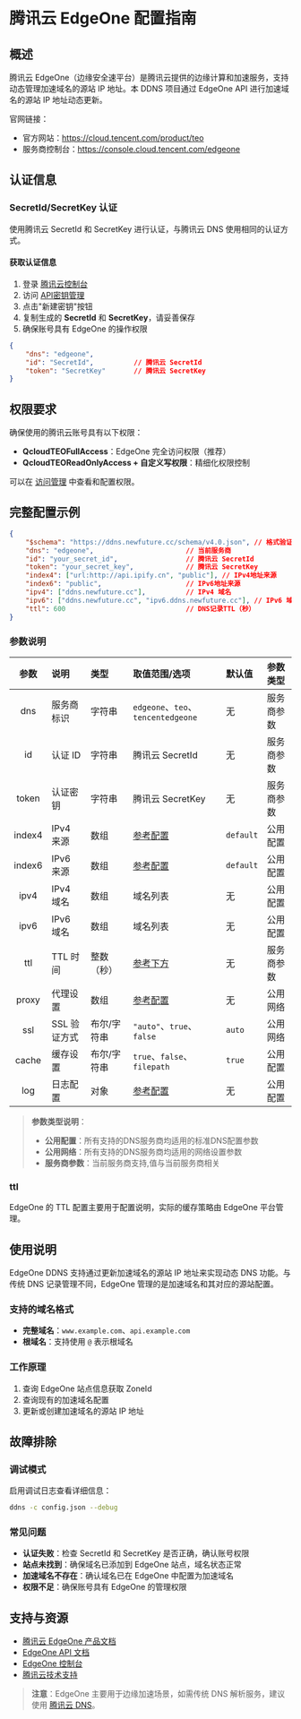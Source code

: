 # 腾讯云 EdgeOne 配置指南

## 概述

腾讯云 EdgeOne（边缘安全速平台）是腾讯云提供的边缘计算和加速服务，支持动态管理加速域名的源站 IP 地址。本 DDNS 项目通过 EdgeOne API 进行加速域名的源站 IP 地址动态更新。

官网链接：

- 官方网站：<https://cloud.tencent.com/product/teo>
- 服务商控制台：<https://console.cloud.tencent.com/edgeone>

## 认证信息

### SecretId/SecretKey 认证

使用腾讯云 SecretId 和 SecretKey 进行认证，与腾讯云 DNS 使用相同的认证方式。

#### 获取认证信息

1. 登录 [腾讯云控制台](https://console.cloud.tencent.com/)
2. 访问 [API密钥管理](https://console.cloud.tencent.com/cam/capi)
3. 点击"新建密钥"按钮
4. 复制生成的 **SecretId** 和 **SecretKey**，请妥善保存
5. 确保账号具有 EdgeOne 的操作权限

```json
{
    "dns": "edgeone",
    "id": "SecretId",          // 腾讯云 SecretId
    "token": "SecretKey"       // 腾讯云 SecretKey
}
```

## 权限要求

确保使用的腾讯云账号具有以下权限：

- **QcloudTEOFullAccess**：EdgeOne 完全访问权限（推荐）
- **QcloudTEOReadOnlyAccess + 自定义写权限**：精细化权限控制

可以在 [访问管理](https://console.cloud.tencent.com/cam/policy) 中查看和配置权限。

## 完整配置示例

```json
{
    "$schema": "https://ddns.newfuture.cc/schema/v4.0.json", // 格式验证
    "dns": "edgeone",                       // 当前服务商
    "id": "your_secret_id",                 // 腾讯云 SecretId
    "token": "your_secret_key",             // 腾讯云 SecretKey
    "index4": ["url:http://api.ipify.cn", "public"], // IPv4地址来源
    "index6": "public",                     // IPv6地址来源
    "ipv4": ["ddns.newfuture.cc"],          // IPv4 域名
    "ipv6": ["ddns.newfuture.cc", "ipv6.ddns.newfuture.cc"], // IPv6 域名
    "ttl": 600                              // DNS记录TTL（秒）
}
```

### 参数说明

| 参数    | 说明         | 类型           | 取值范围/选项                       | 默认值    | 参数类型   |
| :-----: | :----------- | :------------- | :--------------------------------- | :-------- | :--------- |
| dns     | 服务商标识   | 字符串         | `edgeone`、`teo`、`tencentedgeone` | 无        | 服务商参数 |
| id      | 认证 ID      | 字符串         | 腾讯云 SecretId                    | 无        | 服务商参数 |
| token   | 认证密钥     | 字符串         | 腾讯云 SecretKey                   | 无        | 服务商参数 |
| index4  | IPv4 来源     | 数组           | [参考配置](../json.md#ipv4-ipv6)  | `default` | 公用配置   |
| index6  | IPv6 来源     | 数组           | [参考配置](../json.md#ipv4-ipv6)   | `default` | 公用配置   |
| ipv4    | IPv4 域名     | 数组           | 域名列表                           | 无        | 公用配置   |
| ipv6    | IPv6 域名     | 数组           | 域名列表                           | 无        | 公用配置   |
| ttl     | TTL 时间      | 整数（秒）     | [参考下方](#ttl)                   | 无        | 服务商参数 |
| proxy   | 代理设置      | 数组           | [参考配置](../json.md#proxy)        | 无        | 公用网络   |
| ssl     | SSL 验证方式  | 布尔/字符串    | `"auto"`、`true`、`false`            | `auto`    | 公用网络   |
| cache   | 缓存设置      | 布尔/字符串    | `true`、`false`、`filepath`        | `true`    | 公用配置   |
| log     | 日志配置      | 对象           | [参考配置](../json.md#log)             | 无        | 公用配置   |

> **参数类型说明**：  
>
> - **公用配置**：所有支持的DNS服务商均适用的标准DNS配置参数  
> - **公用网络**：所有支持的DNS服务商均适用的网络设置参数  
> - **服务商参数**：当前服务商支持,值与当前服务商相关

### ttl

EdgeOne 的 TTL 配置主要用于配置说明，实际的缓存策略由 EdgeOne 平台管理。

## 使用说明

EdgeOne DDNS 支持通过更新加速域名的源站 IP 地址来实现动态 DNS 功能。与传统 DNS 记录管理不同，EdgeOne 管理的是加速域名和其对应的源站配置。

### 支持的域名格式

- **完整域名**：`www.example.com`、`api.example.com`
- **根域名**：支持使用 `@` 表示根域名

### 工作原理

1. 查询 EdgeOne 站点信息获取 ZoneId
2. 查询现有的加速域名配置
3. 更新或创建加速域名的源站 IP 地址

## 故障排除

### 调试模式

启用调试日志查看详细信息：

```sh
ddns -c config.json --debug
```

### 常见问题

- **认证失败**：检查 SecretId 和 SecretKey 是否正确，确认账号权限
- **站点未找到**：确保域名已添加到 EdgeOne 站点，域名状态正常
- **加速域名不存在**：确认域名已在 EdgeOne 中配置为加速域名
- **权限不足**：确保账号具有 EdgeOne 的管理权限

## 支持与资源

- [腾讯云 EdgeOne 产品文档](https://cloud.tencent.com/document/product/1552)
- [EdgeOne API 文档](https://cloud.tencent.com/document/api/1552)
- [EdgeOne 控制台](https://console.cloud.tencent.com/edgeone)
- [腾讯云技术支持](https://cloud.tencent.com/document/product/282)

> **注意**：EdgeOne 主要用于边缘加速场景，如需传统 DNS 解析服务，建议使用 [腾讯云 DNS](./tencentcloud.md)。